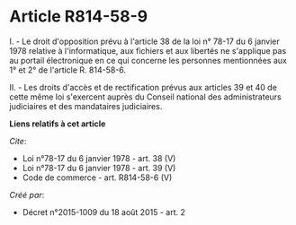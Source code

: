 # Article R814-58-9

I. - Le droit d'opposition prévu à l'article 38 de la loi n° 78-17 du 6 janvier 1978 relative à l'informatique, aux fichiers
et aux libertés ne s'applique pas au portail électronique en ce qui concerne les personnes mentionnées aux 1° et 2° de
l'article R. 814-58-6.

II. - Les droits d'accès et de rectification prévus aux articles 39 et 40 de cette même loi s'exercent auprès du Conseil
national des administrateurs judiciaires et des mandataires judiciaires.

**Liens relatifs à cet article**

_Cite_:

  - Loi n°78-17 du 6 janvier 1978 - art. 38 (V)
  - Loi n°78-17 du 6 janvier 1978 - art. 39 (V)
  - Code de commerce - art. R814-58-6 (V)

_Créé par_:

  - Décret n°2015-1009 du 18 août 2015 - art. 2
